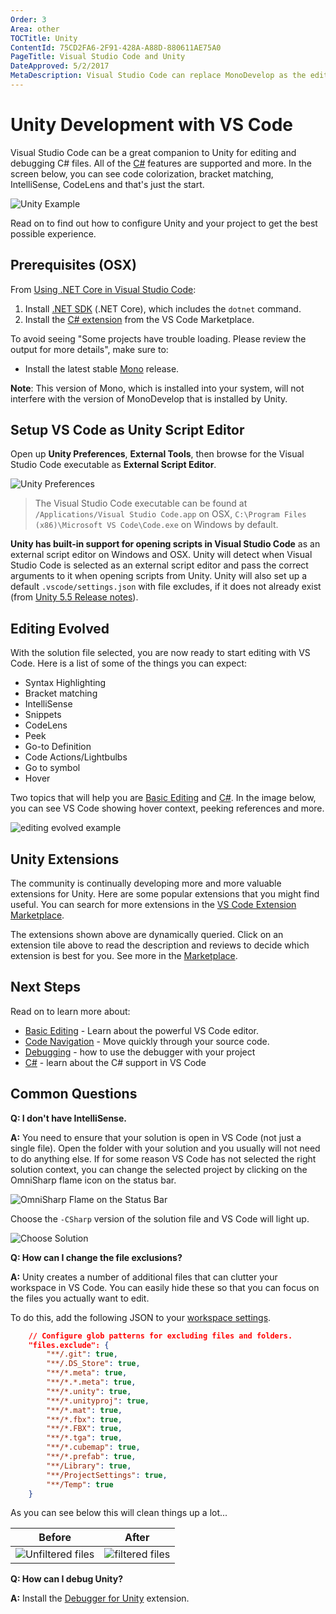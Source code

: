 ```yaml
---
Order: 3
Area: other
TOCTitle: Unity
ContentId: 75CD2FA6-2F91-428A-A88D-880611AE75A0
PageTitle: Visual Studio Code and Unity
DateApproved: 5/2/2017
MetaDescription: Visual Studio Code can replace MonoDevelop as the editor for Unity
---
```

# Unity Development with VS Code

Visual Studio Code can be a great companion to Unity for editing and debugging C# files.  All of the [C#](/docs/languages/csharp.md) features are supported and more.  In the screen below, you can see code colorization, bracket matching, IntelliSense, CodeLens and that's just the start.

![Unity Example](images/unity/wow.gif)

Read on to find out how to configure Unity and your project to get the best possible experience.

## Prerequisites (OSX)

From [Using .NET Core in Visual Studio Code](https://code.visualstudio.com/docs/other/dotnet):

1. Install [.NET SDK](https://code.visualstudio.com/docs/other/dotnet) (.NET Core), which includes the `dotnet` command.
2. Install the [C# extension](https://marketplace.visualstudio.com/items?itemName=ms-vscode.csharp) from the VS Code Marketplace.

To avoid seeing "Some projects have trouble loading. Please review the output for more details", make sure to:

* Install the latest stable [Mono](http://www.mono-project.com/download/) release.

**Note**: This version of Mono, which is installed into your system, will not interfere with the version of MonoDevelop that is installed by Unity.

## Setup VS Code as Unity Script Editor

Open up **Unity Preferences**, **External Tools**, then browse for the Visual Studio Code executable as **External Script Editor**.

![Unity Preferences](images/unity/Unity_Preferences_External_Script_Editor.gif)

> The Visual Studio Code executable can be found at `/Applications/Visual Studio Code.app` on OSX, `C:\Program Files (x86)\Microsoft VS Code\Code.exe` on Windows by default.

**Unity has built-in support for opening scripts in Visual Studio Code** as an external script editor on Windows and OSX. Unity will detect when Visual Studio Code is selected as an external script editor and pass the correct arguments to it when opening scripts from Unity. Unity will also set up a default `.vscode/settings.json` with file excludes, if it does not already exist (from [Unity 5.5 Release notes](https://unity3d.com/unity/whats-new/unity-5.5.0)).

## Editing Evolved

With the solution file selected, you are now ready to start editing with VS Code. Here is a list of some of the things you can expect:

* Syntax Highlighting
* Bracket matching
* IntelliSense
* Snippets
* CodeLens
* Peek
* Go-to Definition
* Code Actions/Lightbulbs
* Go to symbol
* Hover

Two topics that will help you are [Basic Editing](/docs/editor/codebasics.md) and [C#](/docs/languages/csharp.md). In the image below, you can see VS Code showing hover context, peeking references and more.

![editing evolved example](images/unity/peekreferences.png)

## Unity Extensions

The community is continually developing more and more valuable extensions for Unity. Here are some popular extensions that you might find useful. You can search for more extensions in the [VS Code Extension Marketplace](https://marketplace.visualstudio.com/search?term=Unity&target=VSCode).

<div class="marketplace-extensions-unity"></div>

The extensions shown above are dynamically queried. Click on an extension tile above to read the description and reviews to decide which extension is best for you. See more in the [Marketplace](https://marketplace.visualstudio.com/vscode).

## Next Steps

Read on to learn more about:

* [Basic Editing](/docs/editor/codebasics.md) - Learn about the powerful VS Code editor.
* [Code Navigation](/docs/editor/editingevolved.md) - Move quickly through your source code.
* [Debugging](/docs/editor/debugging.md) - how to use the debugger with your project
* [C#](/docs/languages/csharp.md) - learn about the C# support in VS Code

## Common Questions

**Q: I don't have IntelliSense.**

**A:** You need to ensure that your solution is open in VS Code (not just a single file).  Open the folder with your solution and you usually will not need to do anything else.  If for some reason VS Code has not selected the right solution context, you can change the selected project by clicking on the OmniSharp flame icon on the status bar.

![OmniSharp Flame on the Status Bar](images/unity/omnisharp.png)

Choose the `-CSharp` version of the solution file and VS Code will light up.

![Choose Solution](images/unity/selectsln.png)

**Q: How can I change the file exclusions?**

**A:** Unity creates a number of additional files that can clutter your workspace in VS Code.  You can easily hide these so that you can focus on the files you actually want to edit.

To do this, add the following JSON to your [workspace settings](/docs/getstarted/settings.md).

```json
    // Configure glob patterns for excluding files and folders.
    "files.exclude": {
        "**/.git": true,
        "**/.DS_Store": true,
        "**/*.meta": true,
        "**/*.*.meta": true,
        "**/*.unity": true,
        "**/*.unityproj": true,
        "**/*.mat": true,
        "**/*.fbx": true,
        "**/*.FBX": true,
        "**/*.tga": true,
        "**/*.cubemap": true,
        "**/*.prefab": true,
        "**/Library": true,
        "**/ProjectSettings": true,
        "**/Temp": true
    }
```

As you can see below this will clean things up a lot...

Before|After
------|-----
![Unfiltered files](images/unity/unfilteredfiles.png)|![filtered files](images/unity/filteredfiles.png)

**Q: How can I debug Unity?**

**A:** Install the [Debugger for Unity](https://marketplace.visualstudio.com/items/Unity.unity-debug) extension.
